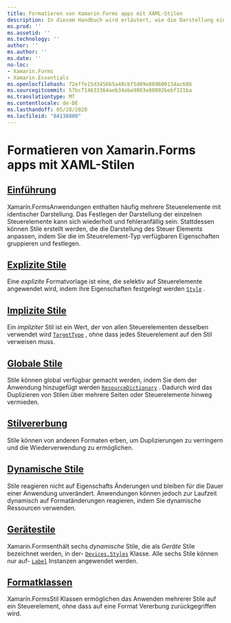 ```yaml
---
title: Formatieren von Xamarin.Forms apps mit XAML-Stilen
description: In diesem Handbuch wird erläutert, wie die Darstellung einer- Xamarin.Forms Anwendung mithilfe von XAML-Stilen angepasst wird.
ms.prod: ''
ms.assetid: ''
ms.technology: ''
author: ''
ms.author: ''
ms.date: ''
no-loc:
- Xamarin.Forms
- Xamarin.Essentials
ms.openlocfilehash: 72effe15d3456b5a48cbf5d09e889600134ac686
ms.sourcegitcommit: 57bc714633364aeb34aba9803e88802bebf321ba
ms.translationtype: MT
ms.contentlocale: de-DE
ms.lasthandoff: 05/28/2020
ms.locfileid: "84138800"
---
```

# <a name="styling-xamarinforms-apps-using-xaml-styles"></a>Formatieren von Xamarin.Forms apps mit XAML-Stilen

## <a name="introduction"></a>[Einführung](introduction.md)

Xamarin.FormsAnwendungen enthalten häufig mehrere Steuerelemente mit identischer Darstellung. Das Festlegen der Darstellung der einzelnen Steuerelemente kann sich wiederholt und fehleranfällig sein. Stattdessen können Stile erstellt werden, die die Darstellung des Steuer Elements anpassen, indem Sie die im Steuerelement-Typ verfügbaren Eigenschaften gruppieren und festlegen.

## <a name="explicit-styles"></a>[Explizite Stile](explicit.md)

Eine *explizite* Formatvorlage ist eine, die selektiv auf Steuerelemente angewendet wird, indem ihre Eigenschaften festgelegt werden [`Style`](xref:Xamarin.Forms.NavigableElement.Style) .

## <a name="implicit-styles"></a>[Implizite Stile](implicit.md)

Ein *impliziter* Stil ist ein Wert, der von allen Steuerelementen desselben verwendet wird [`TargetType`](xref:Xamarin.Forms.Style.TargetType) , ohne dass jedes Steuerelement auf den Stil verweisen muss.

## <a name="global-styles"></a>[Globale Stile](application.md)

Stile können global verfügbar gemacht werden, indem Sie dem der Anwendung hinzugefügt werden [`ResourceDictionary`](xref:Xamarin.Forms.ResourceDictionary) . Dadurch wird das Duplizieren von Stilen über mehrere Seiten oder Steuerelemente hinweg vermieden.

## <a name="style-inheritance"></a>[Stilvererbung](inheritance.md)

Stile können von anderen Formaten erben, um Duplizierungen zu verringern und die Wiederverwendung zu ermöglichen.

## <a name="dynamic-styles"></a>[Dynamische Stile](dynamic.md)

Stile reagieren nicht auf Eigenschafts Änderungen und bleiben für die Dauer einer Anwendung unverändert. Anwendungen können jedoch zur Laufzeit dynamisch auf Formatänderungen reagieren, indem Sie dynamische Ressourcen verwenden.

## <a name="device-styles"></a>[Gerätestile](device.md)

Xamarin.Formsenthält sechs *dynamische* Stile, die als *Geräte* Stile bezeichnet werden, in der- [`Devices.Styles`](xref:Xamarin.Forms.Device.Styles) Klasse. Alle sechs Stile können nur auf- [`Label`](xref:Xamarin.Forms.Label) Instanzen angewendet werden.

## <a name="style-classes"></a>[Formatklassen](style-class.md)

Xamarin.FormsStil Klassen ermöglichen das Anwenden mehrerer Stile auf ein Steuerelement, ohne dass auf eine Format Vererbung zurückgegriffen wird.

